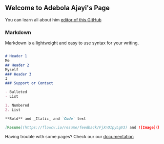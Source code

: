 ## Welcome to Adebola Ajayi's Page

You can learn all about him [editor of this GitHub](https://www.linkedin.com/in/adebolaajayi)

### Markdown
Markdown is a lightweight and easy to use syntax for your writing. 
```markdown

# Header 1
Me
## Header 2
Myself
### Header 3
I
### Support or Contact

- Bulleted
- List

1. Numbered
2. List

**Bold** and _Italic_ and `Code` text

[Resume](https://flowcv.io/resume/feedback/FjXnOIpyLgV3) and ![Image](https://www.google.com/url?sa=i&url=https%3A%2F%2Fwww.linkedin.com%2Fin%2Fadebolaajayi&psig=AOvVaw040jGQYncc-gGmJ2okGv1J&ust=1625940134998000&source=images&cd=vfe&ved=0CAoQjRxqFwoTCKju9pzJ1vECFQAAAAAdAAAAABAD)
```

Having trouble with some pages? Check our our [documentation](https://github.com/contact)
